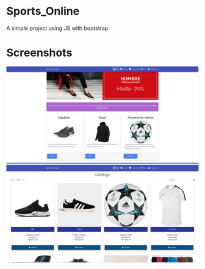 # Sports_Online

A simple project using JS with bootstrap

# Screenshots

![Alt text](img/screenshots/1.png?raw=true "Screenshot 1")
![Alt text](img/screenshots/2.png?raw=true "Screenshot 2")
